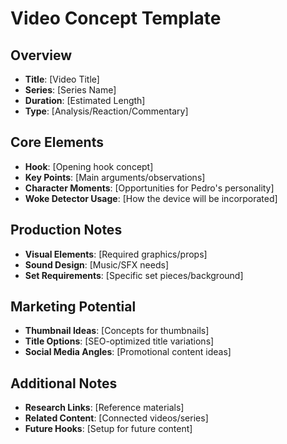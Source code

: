 # Video Concept Template

## Overview
- **Title**: [Video Title]
- **Series**: [Series Name]
- **Duration**: [Estimated Length]
- **Type**: [Analysis/Reaction/Commentary]

## Core Elements
- **Hook**: [Opening hook concept]
- **Key Points**: [Main arguments/observations]
- **Character Moments**: [Opportunities for Pedro's personality]
- **Woke Detector Usage**: [How the device will be incorporated]

## Production Notes
- **Visual Elements**: [Required graphics/props]
- **Sound Design**: [Music/SFX needs]
- **Set Requirements**: [Specific set pieces/background]

## Marketing Potential
- **Thumbnail Ideas**: [Concepts for thumbnails]
- **Title Options**: [SEO-optimized title variations]
- **Social Media Angles**: [Promotional content ideas]

## Additional Notes
- **Research Links**: [Reference materials]
- **Related Content**: [Connected videos/series]
- **Future Hooks**: [Setup for future content]
